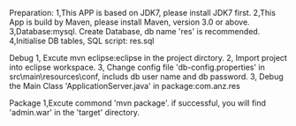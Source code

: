 Preparation:
1,This APP is based on JDK7, please install JDK7 first.
2,This App is build by Maven, please install Maven, version 3.0 or above.
3,Database:mysql. Create Database, db name 'res' is recommended.
4,Initialise DB tables, SQL script: res.sql

Debug
1, Excute mvn eclipse:eclipse in the project dirctory.
2, Import project into eclipse workspace.
3, Change config file 'db-config.properties' in src\main\resources\conf, includs db user name and db password.
3, Debug the Main Class 'ApplicationServer.java' in package:com.anz.res

Package
1,Excute commond 'mvn package'. if successful, you will find 'admin.war' in the 'target' directory.
